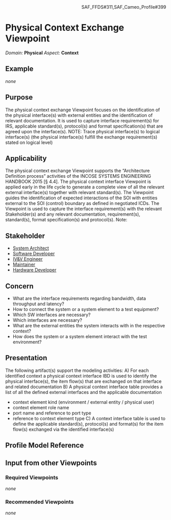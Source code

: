 <div align="right">SAF_FFDS#311,SAF_Cameo_Profile#399</div>

# Physical Context Exchange Viewpoint
*Domain:* **Physical** *Aspect:* **Context**
## Example
*none*
## Purpose
The physical context exchange Viewpoint focuses on the identification of the physical interface(s) with external entities and the identification of relevant documentation. It is used to capture interface requirement(s) for IRS, applicable standard(s), protocol(s) and format specification(s) that are agreed upon the interface(s).
NOTE: Trace physical interface(s) to logical interface(s) 
(the physical interface(s) fulfill the exchange requirement(s) stated on logical level)

## Applicability
The physical context exchange Viewpoint supports the “Architecture Definition process” activities of the INCOSE SYSTEMS ENGINEERING HANDBOOK 2015 [§ 4.4]. The physical context interface Viewpoint is applied early in the life cycle to generate a complete view of all the relevant external interface(s) together with relevant standard(s). The Viewpoint guides the identification of expected interactions of the SOI with entities external to the SOI (control) boundary as defined in negotiated ICDs. The Viewpoint is used to capture the interface requirement(s) with the relevant Stakeholder(s) and any relevant documentation, requirement(s), standard(s), format specification(s) and protocol(s).
Note:
## Stakeholder
* [System Architect](../stakeholders.md#System-Architect)
* [Software Developer](../stakeholders.md#Software-Developer)
* [IV&V Engineer](../stakeholders.md#IV&V-Engineer)
* [Maintainer](../stakeholders.md#Maintainer)
* [Hardware Developer](../stakeholders.md#Hardware-Developer)
## Concern
* What are the interface requirements regarding bandwidth, data throughput and latency?
* How to connect the system or a system element to a test equipment?
* Which SW interfaces are necessary?
* Which interfaces are necessary?
* What are the external entities the system interacts with in the respective context?
* How does the system or a system element interact with the test environment?
## Presentation
The following artifact(s) support the modeling activities:
A) For each identified context a physical context interface IBD is used to identify the physical interface(s), the item flow(s) that are exchanged on that interface and related documentation 
B) A physical context interface table provides a list of all the defined external interfaces and the applicable documentation
* context element kind (environment / external entity / physical user)
* context element role name
* port name and reference to port type
* reference to context element type
C) A context interface table is used to define the applicable standard(s), protocol(s) and format(s) for the item flow(s) exchanged via the identified interface(s)

## Profile Model Reference
## Input from other Viewpoints
### Required Viewpoints
*none*
### Recommended Viewpoints
*none*

